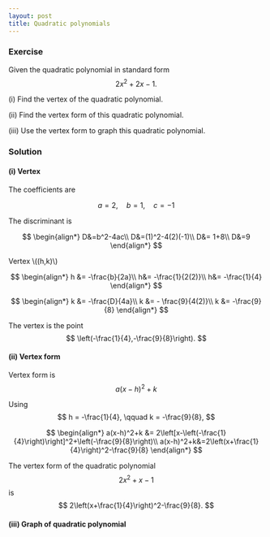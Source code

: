 ```yaml
---
layout: post
title: Quadratic polynomials
---
```


### Exercise

Given the quadratic polynomial in standard form
$$
2x^2+2x-1.
$$

(i) Find the vertex of the quadratic polynomial.

(ii) Find the vertex form of this quadratic polynomial.

(iii) Use the vertex form to graph this quadratic polynomial.

### Solution

#### (i) Vertex

The coefficients are

$$
a=2, \quad b=1,\quad c=-1
$$

The discriminant is

$$
\begin{align*}
D&=b^2-4ac\\
D&=(1)^2-4(2)(-1)\\
D&= 1+8\\
D&=9
\end{align*}
$$

Vertex \\((h,k)\\)

$$
\begin{align*}
h &= -\frac{b}{2a}\\
h&= -\frac{1}{2(2)}\\
h&= -\frac{1}{4}
\end{align*}
$$

$$
\begin{align*}
k &= -\frac{D}{4a}\\
k &= - \frac{9}{4(2)}\\
k &= -\frac{9}{8}
\end{align*}
$$

The vertex is the point
$$
\left(-\frac{1}{4},-\frac{9}{8}\right).
$$

#### (ii) Vertex form

Vertex form is
$$
a(x-h)^2+k
$$

Using 
$$
h = -\frac{1}{4}, \qquad k = -\frac{9}{8},
$$

$$
\begin{align*}
a(x-h)^2+k &= 2\left[x-\left(-\frac{1}{4}\right)\right]^2+\left(-\frac{9}{8}\right)\\
a(x-h)^2+k&=2\left(x+\frac{1}{4}\right)^2-\frac{9}{8}
\end{align*}
$$

The vertex form of the quadratic polynomial
$$
2x^2+x-1
$$
is
$$
2\left(x+\frac{1}{4}\right)^2-\frac{9}{8}.
$$

#### (iii) Graph of quadratic polynomial

